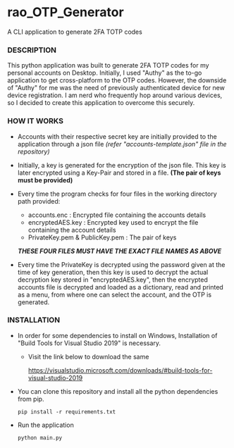# rao_OTP_Generator
A CLI application to generate 2FA TOTP codes

### DESCRIPTION

This python application was built to generate 2FA TOTP codes for my personal accounts on Desktop.
Initially, I used "Authy" as the to-go application to get cross-platform to the OTP codes.
However, the downside of "Authy" for me was the need of previously authenticated device for new device registration.
I am nerd who frequently hop around various devices, so I decided to create this application to overcome this securely.

### HOW IT WORKS

- Accounts with their respective secret key are initially provided to the application through a json file
         *(refer "accounts-template.json" file in the repository)*

- Initially, a key is generated for the encryption of the json file.
        This key is later encrypted using a Key-Pair and stored in a file.
        **(The pair of keys must be provided)**
  
- Every time the program checks for four files in the working directory path provided:
    * accounts.enc : Encrypted file containing the accounts details
    * encryptedAES.key : Encrypted key used to encrypt the file containing the account details
    * PrivateKey.pem & PublicKey.pem : The pair of keys
    
    ***THESE FOUR FILES MUST HAVE THE EXACT FILE NAMES AS ABOVE***
- Every time the PrivateKey is decrypted using the password given at the time of key generation,
then this key is used to decrypt the actual decryption key stored in "encryptedAES.key",
  then the encrypted accounts file is decrypted and loaded as a dictionary, read and printed as a menu,
  from where one can select the account, and the OTP is generated.
  
### INSTALLATION

* In order for some dependencies to install on Windows, Installation of "Build Tools for Visual Studio 2019"
is necessary.
  - Visit the link below to download the same
    
    https://visualstudio.microsoft.com/downloads/#build-tools-for-visual-studio-2019
* You can clone this repository and install all the python dependencies from pip.

    `pip install -r requirements.txt`

* Run the application

    `python main.py`
